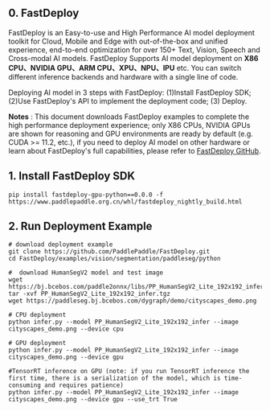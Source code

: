 ## 0. FastDeploy

FastDeploy is an Easy-to-use and High Performance AI model deployment toolkit for Cloud, Mobile and Edge with out-of-the-box and unified experience, end-to-end optimization for over 150+ Text, Vision, Speech and Cross-modal AI models. FastDeploy Supports AI model deployment on
**X86 CPU、NVIDIA GPU、ARM CPU、XPU、NPU、IPU** etc. You can switch different inference backends and hardware with a single line of code.

Deploying AI model in 3 steps with FastDeploy: (1)Install FastDeploy SDK;  (2)Use FastDeploy's API to implement the deployment code;  (3) Deploy.

**Notes** : This document downloads FastDeploy examples to complete the high performance deployment experience; only X86 CPUs, NVIDIA GPUs are shown for reasoning and GPU environments are ready by default (e.g. CUDA >= 11.2, etc.), if you need to deploy AI model on other hardware or learn about FastDeploy's full capabilities, please refer to [FastDeploy GitHub](https://github.com/PaddlePaddle/FastDeploy).

## 1. Install FastDeploy SDK
```
pip install fastdeploy-gpu-python==0.0.0 -f https://www.paddlepaddle.org.cn/whl/fastdeploy_nightly_build.html
```
## 2. Run Deployment Example
```
# download deployment example
git clone https://github.com/PaddlePaddle/FastDeploy.git
cd FastDeploy/examples/vision/segmentation/paddleseg/python

#  download HumanSegV2 model and test image
wget https://bj.bcebos.com/paddle2onnx/libs/PP_HumanSegV2_Lite_192x192_infer.tgz
tar -xvf PP_HumanSegV2_Lite_192x192_infer.tgz
wget https://paddleseg.bj.bcebos.com/dygraph/demo/cityscapes_demo.png

# CPU deployment
python infer.py --model PP_HumanSegV2_Lite_192x192_infer --image cityscapes_demo.png --device cpu

# GPU deployment
python infer.py --model PP_HumanSegV2_Lite_192x192_infer --image cityscapes_demo.png --device gpu

#TensorRT inference on GPU (note: if you run TensorRT inference the first time, there is a serialization of the model, which is time-consuming and requires patience)
python infer.py --model PP_HumanSegV2_Lite_192x192_infer --image cityscapes_demo.png --device gpu --use_trt True
```